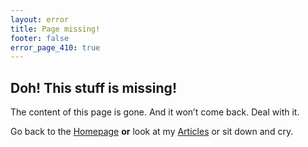 ```yaml
---
layout: error
title: Page missing!
footer: false
error_page_410: true
---
```


## Doh! This stuff is missing!

The content of this page is gone. And it won’t come back. Deal with it.

Go back to the [Homepage](/) **or** look at my [Articles](/articles/) or sit down and cry.
